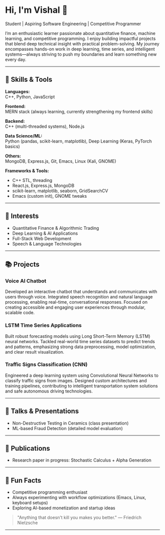 # Hi, I'm Vishal 👋  
Student | Aspiring Software Engineering | Competitive Programmer

I’m an enthusiastic learner passionate about quantitative finance, machine learning, and competitive programming. I enjoy building impactful projects that blend deep technical insight with practical problem-solving. My journey encompasses hands-on work in deep learning, time series, and intelligent systems—always striving to push my boundaries and learn something new every day.

---

## 🚀 Skills & Tools

**Languages:**  
C++, Python, JavaScript

**Frontend:**  
MERN stack (always learning, currently strengthening my frontend skills)

**Backend:**  
C++ (multi-threaded systems), Node.js

**Data Science/ML:**  
Python (pandas, scikit-learn, matplotlib), Deep Learning (Keras, PyTorch basics)

**Others:**  
MongoDB, Express.js, Git, Emacs, Linux (Kali, GNOME)

**Frameworks & Tools:**  
- C++ STL, threading  
- React.js, Express.js, MongoDB  
- scikit-learn, matplotlib, seaborn, GridSearchCV  
- Emacs (custom init), GNOME tweaks  

---

## 🔬 Interests

- Quantitative Finance & Algorithmic Trading  
- Deep Learning & AI Applications  
- Full-Stack Web Development  
- Speech & Language Technologies  

---

## 📚 Projects

### Voice AI Chatbot  
Developed an interactive chatbot that understands and communicates with users through voice. Integrated speech recognition and natural language processing, enabling real-time, conversational responses. Focused on creating accessible and engaging user experiences through modular, scalable code.

### LSTM Time Series Applications  
Built robust forecasting models using Long Short-Term Memory (LSTM) neural networks. Tackled real-world time series datasets to predict trends and patterns, emphasizing strong data preprocessing, model optimization, and clear result visualization.

### Traffic Signs Classification (CNN)  
Engineered a deep learning system using Convolutional Neural Networks to classify traffic signs from images. Designed custom architectures and training pipelines, contributing to intelligent transportation system solutions and safe autonomous driving technologies.

---

## 🎤 Talks & Presentations

- Non-Destructive Testing in Ceramics (class presentation)  
- ML-based Fraud Detection (detailed model evaluation)  

---

## 📝 Publications

- Research paper in progress: Stochastic Calculus + Alpha Generation

---

## 🤖 Fun Facts

- Competitive programming enthusiast  
- Always experimenting with workflow optimizations (Emacs, Linux, keyboard setups)  
- Exploring AI-based monetization and startup ideas  

> "Anything that doesn't kill you makes you better." — Friedrich Nietzsche

---
